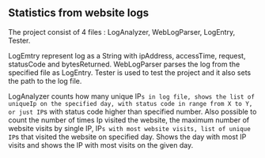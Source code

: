 ## Statistics from website logs

The project consist of 4 files : LogAnalyzer, WebLogParser, LogEntry, Tester.

LogEmtry represent log as a String with ipAddress, accessTime, request, statusCode and bytesReturned.
WebLogParser parses the log from the specified file as LogEntry.
Tester is used to test the project and it also sets the path to the log file.

LogAnalyzer counts how many unique IP`s in log file, shows the list of uniqueIp on the specified day, with status code in range from X to Y, or just IP`s with status code higher than specified number.
Also possible to count the number of times Ip visited the website, the maximum number of website visits by single IP, IP`s with most website visits, list of unique IP`s that visited the website on specified day.
Shows the day with most IP visits and shows the IP with most visits on the given day.
